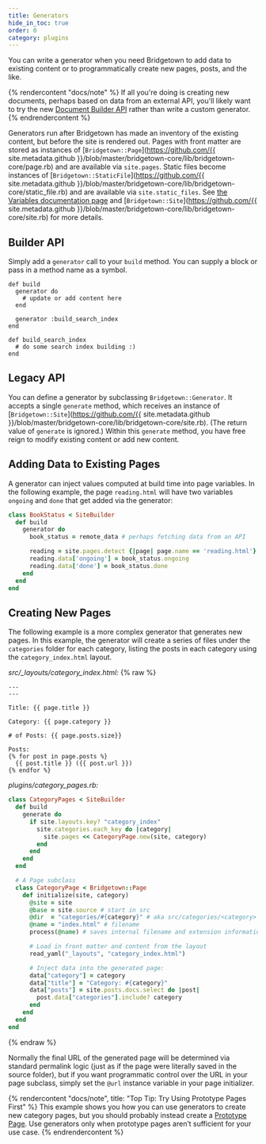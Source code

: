 ```yaml
---
title: Generators
hide_in_toc: true
order: 0
category: plugins
---
```


You can write a generator when you need Bridgetown to add data to existing content
or to programmatically create new pages, posts, and the like.

{% rendercontent "docs/note" %}
If all you're doing is creating new documents, perhaps based on data from an external API, you'll likely want to try the new [Document Builder API](/docs/plugins/external-apis) rather than write a custom generator.
{% endrendercontent %}

Generators run after Bridgetown has made an inventory of the existing content, but
before the site is rendered out. Pages with front matter are stored as instances of
[`Bridgetown::Page`](https://github.com/{{ site.metadata.github }}/blob/master/bridgetown-core/lib/bridgetown-core/page.rb)
and are available via `site.pages`. Static files become instances of
[`Bridgetown::StaticFile`](https://github.com/{{ site.metadata.github }}/blob/master/bridgetown-core/lib/bridgetown-core/static_file.rb)
and are available via `site.static_files`. See
[the Variables documentation page](/docs/variables/) and
[`Bridgetown::Site`](https://github.com/{{ site.metadata.github }}/blob/master/bridgetown-core/lib/bridgetown-core/site.rb)
for more details.

## Builder API

Simply add a `generator` call to your `build` method. You can supply a block or pass in a method name as a symbol.

```
def build
  generator do
    # update or add content here
  end

  generator :build_search_index
end

def build_search_index
  # do some search index building :)
end
```
 
## Legacy API

You can define a generator by subclassing `Bridgetown::Generator`. It accepts a
single `generate` method, which receives an instance of
[`Bridgetown::Site`](https://github.com/{{ site.metadata.github }}/blob/master/bridgetown-core/lib/bridgetown-core/site.rb). (The return value of `generate` is
ignored.) Within this `generate` method, you have free reign to modify existing
content or add new content.

## Adding Data to Existing Pages

A generator can inject values computed at build time into page variables. In the
following example, the page `reading.html` will have two variables `ongoing` and `done`
that get added via the generator:

```ruby
class BookStatus < SiteBuilder
  def build
    generator do
      book_status = remote_data # perhaps fetching data from an API

      reading = site.pages.detect {|page| page.name == 'reading.html'}
      reading.data['ongoing'] = book_status.ongoing
      reading.data['done'] = book_status.done
    end
  end
end
```

## Creating New Pages

The following example is a more complex generator that generates new pages. In this
example, the generator will create a series of files under the `categories` folder for
each category, listing the posts in each category using the `category_index.html` layout.

*src/_layouts/category_index.html:*
{% raw %}
```liquid
---
---

Title: {{ page.title }}

Category: {{ page.category }}

# of Posts: {{ page.posts.size}}

Posts:
{% for post in page.posts %}
  {{ post.title }} ({{ post.url }})
{% endfor %}
```

*plugins/category_pages.rb:*
```ruby
class CategoryPages < SiteBuilder
  def build
    generate do
      if site.layouts.key? "category_index"
        site.categories.each_key do |category|
          site.pages << CategoryPage.new(site, category)
        end
      end
    end
  end

  # A Page subclass
  class CategoryPage < Bridgetown::Page
    def initialize(site, category)
      @site = site
      @base = site.source # start in src
      @dir  = "categories/#{category}" # aka src/categories/<category>
      @name = "index.html" # filename
      process(@name) # saves internal filename and extension information

      # Load in front matter and content from the layout
      read_yaml("_layouts", "category_index.html")

      # Inject data into the generated page:
      data["category"] = category
      data["title"] = "Category: #{category}"
      data["posts"] = site.posts.docs.select do |post|
        post.data["categories"].include? category
      end
    end
  end
end
```
{% endraw %}

Normally the final URL of the generated page will be determined via standard permalink
logic (just as if the page were literally saved in the source folder), but if you want
programmatic control over the URL in your page subclass, simply set the `@url` instance
variable in your page initializer.

{% rendercontent "docs/note", title: "Top Tip: Try Using Prototype Pages First" %}
This example shows you how you can use generators to create new category pages, but you should probably instead create a [Prototype Page](/docs/prototype-pages/). Use generators only when prototype pages aren’t sufficient for your use case.
{% endrendercontent %}
